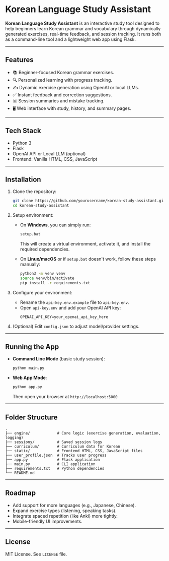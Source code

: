 # Korean Language Study Assistant

**Korean Language Study Assistant** is an interactive study tool designed to help beginners learn Korean grammar and vocabulary through dynamically generated exercises, real-time feedback, and session tracking. It runs both as a command-line tool and a lightweight web app using Flask.

---

## Features
- 📚 Beginner-focused Korean grammar exercises.
- 🔍 Personalized learning with progress tracking.
- ✍️ Dynamic exercise generation using OpenAI or local LLMs.
- ✅ Instant feedback and correction suggestions.
- 📊 Session summaries and mistake tracking.
- 🖥️ Web interface with study, history, and summary pages.

---

## Tech Stack
- Python 3
- Flask
- OpenAI API or Local LLM (optional)
- Frontend: Vanilla HTML, CSS, JavaScript

---

## Installation

1. Clone the repository:
   ```bash
   git clone https://github.com/yourusername/korean-study-assistant.git
   cd korean-study-assistant
   ```

2. Setup environment:
   - On **Windows**, you can simply run:
     ```bash
     setup.bat
     ```
     This will create a virtual environment, activate it, and install the required dependencies.

   - On **Linux/macOS** or if `setup.bat` doesn't work, follow these steps manually:
     ```bash
     python3 -m venv venv
     source venv/bin/activate
     pip install -r requirements.txt
     ```

3. Configure your environment:
   - Rename the `api-key.env.example` file to `api-key.env`.
   - Open `api-key.env` and add your OpenAI API key:
     ```
     OPENAI_API_KEY=your_openai_api_key_here
     ```

4. (Optional) Edit `config.json` to adjust model/provider settings.


---

## Running the App

- **Command Line Mode** (basic study session):
  ```bash
  python main.py
  ```

- **Web App Mode**:
  ```bash
  python app.py
  ```
  Then open your browser at `http://localhost:5000`

---

## Folder Structure

```
.
├── engine/            # Core logic (exercise generation, evaluation, logging)
├── sessions/          # Saved session logs
├── curriculum/        # Curriculum data for Korean
├── static/            # Frontend HTML, CSS, JavaScript files
├── user_profile.json  # Tracks user progress
├── app.py             # Flask application
├── main.py            # CLI application
├── requirements.txt   # Python dependencies
└── README.md
```

---

## Roadmap
- Add support for more languages (e.g., Japanese, Chinese).
- Expand exercise types (listening, speaking tasks).
- Integrate spaced repetition (like Anki) more tightly.
- Mobile-friendly UI improvements.

---

## License
MIT License. See `LICENSE` file.
